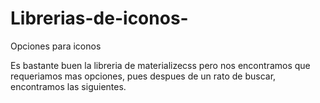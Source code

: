 # Librerias-de-iconos-
Opciones para iconos

Es bastante buen la libreria de materializecss pero nos encontramos que requeriamos mas opciones, pues despues de un rato de buscar, encontramos las siguientes.
